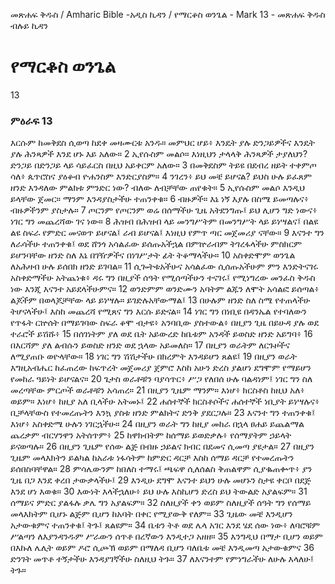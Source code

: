 ﻿
መጽሐፍ ቅዱስ / Amharic Bible -አዲስ ኪዳን / የማርቆስ ወንጌል - Mark 13 - መጽሐፍ ቅዱስ ብሉይ ኪዳን
# የማርቆስ ወንጌል
13
### ምዕራፍ 13
 እርሱም ከመቅደስ ሲወጣ ከደቀ መዛሙርቱ አንዱ። መምህር ሆይ፥ እንዴት ያሉ ድንጋይዎችና እንዴት ያሉ ሕንጻዎች እንደ ሆኑ እይ አለው።
2  ኢየሱስም መልሶ። እነዚህን ታላላቅ ሕንጻዎች ታያለህን? ድንጋይ በድንጋይ ላይ ሳይፈርስ በዚህ አይቀርም አለው።
3  በመቅደስም ትይዩ በደብረ ዘይት ተቀምጦ ሳለ፥ ጴጥሮስና ያዕቆብ ዮሐንስም እንድርያስም።
4  ንገረን፥ ይህ መቼ ይሆናል? ይህስ ሁሉ ይፈጸም ዘንድ እንዳለው ምልክቱ ምንድር ነው? ብለው ለብቻቸው ጠየቁት።
5  ኢየሱስም መልሶ እንዲህ ይላቸው ጀመር። ማንም እንዳያስታችሁ ተጠንቀቁ።
6  ብዙዎች። እኔ ነኝ እያሉ በስሜ ይመጣሉና፥ ብዙዎችንም ያስታሉ።
7  ጦርንም የጦርንም ወሬ በሰማችሁ ጊዜ አትደንግጡ፤ ይህ ሊሆን ግድ ነውና፥ ነገር ግን መጨረሻው ገና ነው።
8  ሕዝብ በሕዝብ ላይ መንግሥትም በመንግሥት ላይ ይነሣልና፤ በልዩ ልዩ ስፍራ የምድር መናወጥ ይሆናል፤ ራብ ይሆናል፤ እነዚህ የምጥ ጣር መጀመሪያ ናቸው።
9  እናንተ ግን ለራሳችሁ ተጠንቀቁ፤ ወደ ሸንጎ አሳልፈው ይሰጡአችኋል በምኵራብም ትገረፋላችሁ ምስክርም ይሆንባቸው ዘንድ ስለ እኔ በገዥዎችና በነገሥታት ፊት ትቆማላችሁ።
10  አስቀድሞም ወንጌል ለአሕዛብ ሁሉ ይሰበክ ዘንድ ይገባል።
11  ሲጐትቱአችሁና አሳልፈው ሲሰጡአችሁም ምን እንድትናገሩ አስቀድማችሁ አትጨነቁ፥ ዳሩ ግን በዚያች ሰዓት የሚሰጣችሁን ተናገሩ፤ የሚነግረው መንፈስ ቅዱስ ነው እንጂ እናንተ አይደላችሁምና።
12  ወንድምም ወንድሙን አባትም ልጁን ለሞት አሳልፎ ይሰጣል፥ ልጆችም በወላጆቻቸው ላይ ይነሣሉ። ይገድሉአቸውማል፤
13  በሁሉም ዘንድ ስለ ስሜ የተጠላችሁ ትሆናላችሁ፤ እስከ መጨረሻ የሚጸና ግን እርሱ ይድናል።
14  ነገር ግን በነቢዩ በዳንኤል የተባለውን የጥፋት ርኵሰት በማይገባው ስፍራ ቆሞ ብታዩ፥ አንባቢው ያስተውል፥ በዚያን ጊዜ በይሁዳ ያሉ ወደ ተራሮች ይሽሹ፥
15  በሰገነትም ያለ ወደ ቤት አይውረድ ከቤቱም አንዳች ይወስድ ዘንድ አይግባ፥
16  በእርሻም ያለ ልብሱን ይወስድ ዘንድ ወደ ኋላው አይመለስ።
17  በዚያን ወራትም ለርጉዞችና ለሚያጠቡ ወዮላቸው።
18  ነገር ግን ሽሽታችሁ በክረምት እንዳይሆን ጸልዩ፤
19  በዚያን ወራት እግዚአብሔር ከፈጠረው ከፍጥረት መጀመሪያ ጀምሮ እስከ አሁን ድረስ ያልሆነ ደግሞም የማይሆን የመከራ ዓይነት ይሆናልና።
20  ጌታስ ወራቶቹን ባያሳጥር፥ ሥጋ የለበሰ ሁሉ ባልዳነም፤ ነገር ግን ስለ መረጣቸው ምርጦች ወራቶቹን አሳጠረ።
21  በዚያን ጊዜም ማንም። እነሆ፥ ክርስቶስ ከዚህ አለ፥ ወይም። እነሆ፥ ከዚያ አለ ቢላችሁ አትመኑ፤
22  ሐሰተኞች ክርስቶሶችና ሐሰተኞች ነቢያት ይነሣሉና፥ ቢቻላቸውስ የተመረጡትን እንኳ ያስቱ ዘንድ ምልክትና ድንቅ ያደርጋሉ።
23  እናንተ ግን ተጠንቀቁ፤ እነሆ፥ አስቀድሜ ሁሉን ነገርኋችሁ።
24  በዚያን ወራት ግን ከዚያ መከራ በኋላ ፀሐይ ይጨልማል ጨረቃም ብርሃንዋን አትሰጥም፥
25  ከዋክብትም ከሰማይ ይወድቃሉ፥ የሰማያትም ኃይላት ይናወጣሉ።
26  በዚያን ጊዜም የሰው ልጅ በብዙ ኃይልና ክብር በደመና ሲመጣ ያዩታል።
27  በዚያን ጊዜም መላእክትን ይልካል ከአራቱ ነፋሳትም ከምድር ዳርቻ እስከ ሰማይ ዳርቻ የተመረጡትን ይሰበስባቸዋል።
28  ምሳሌውንም ከበለስ ተማሩ፤ ጫፍዋ ሲለሰልስ ቅጠልዋም ሲያቈጠቍጥ፥ ያን ጊዜ በጋ እንደ ቀረበ ታውቃላችሁ፤
29  እንዲሁ ደግሞ እናንተ ይህን ሁሉ መሆኑን ስታዩ ቀርቦ በደጅ እንደ ሆነ እወቁ።
30  እውነት እላችኋለሁ፥ ይህ ሁሉ እስኪሆን ድረስ ይህ ትውልድ አያልፍም።
31  ሰማይና ምድር ያልፋሉ ቃሌ ግን አያልፍም።
32  ስለዚያች ቀን ወይም ስለዚያች ሰዓት ግን የሰማይ መላእክትም ቢሆኑ ልጅም ቢሆን ከአባት በቀር የሚያውቅ የለም።
33  ጊዜው መቼ እንዲሆን አታውቁምና ተጠንቀቁ፤ ትጉ፤ ጸልዩም።
34  ቤቱን ትቶ ወደ ሌላ አገር እንደ ሄደ ሰው ነው፥ ለባሮቹም ሥልጣን ለእያንዳንዱም ሥራውን ሰጥቶ በረኛውን እንዲተጋ አዘዘ።
35  እንግዲህ በማታ ቢሆን ወይም በእኩለ ሌሊት ወይም ዶሮ ሲጮኽ ወይም በማለዳ ቢሆን ባለቤቱ መቼ እንዲመጣ አታውቁምና
36  ድንገት መጥቶ ተኝታችሁ እንዳያገኛችሁ ስለዚህ ትጉ።
37  ለእናንተም የምነግራችሁ ለሁሉ እላለሁ፤ ትጉ። 
